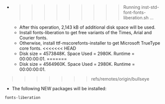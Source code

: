 * >>>>>>>>> Running inst-std-font-fonts-liberation.sh ...
  * After this operation, 2,143 kB of additional disk space will be used.
  * Install fonts-liberation to get free variants of the Times, Arial and Courier fonts.
  * Otherwise, install ttf-mscorefonts-installer to get Microsoft TrueType core fonts.
<<<<<<< HEAD
  * Disk size = 4573848K. Space Used = 2980K. Runtime = 00:00:00:01.
=======
  * Disk size = 4564960K. Space Used = 2980K. Runtime = 00:00:00:01.
>>>>>>> refs/remotes/origin/bullseye
  * The following NEW packages will be installed:
  ```bash
fonts-liberation
  ```
